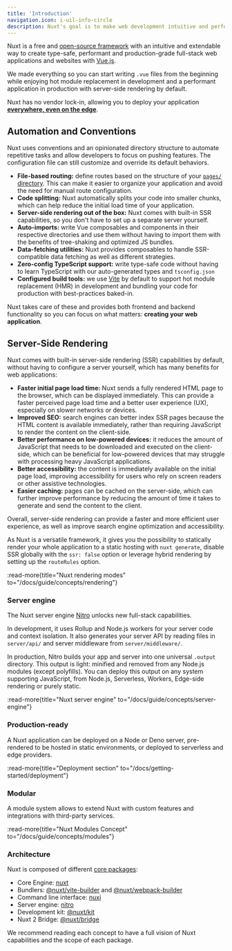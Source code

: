 ```yaml
---
title: 'Introduction'
navigation.icon: i-uil-info-circle
description: Nuxt's goal is to make web development intuitive and performant with a great Developer Experience in mind.
---
```


Nuxt is a free and [open-source framework](https://github.com/nuxt/nuxt) with an intuitive and extendable way to create type-safe, performant and production-grade full-stack web applications and websites with [Vue.js](https://vuejs.org).

We made everything so you can start writing `.vue` files from the beginning while enjoying hot module replacement in development and a performant application in production with server-side rendering by default.

Nuxt has no vendor lock-in, allowing you to deploy your application [**everywhere, even on the edge**](/blog/nuxt-on-the-edge).

## Automation and Conventions

Nuxt uses conventions and an opinionated directory structure to automate repetitive tasks and allow developers to focus on pushing features. The configuration file can still customize and override its default behaviors.

- **File-based routing:** define routes based on the structure of your [`pages/` directory](/docs/guide/directory-structure/pages). This can make it easier to organize your application and avoid the need for manual route configuration.
- **Code splitting:** Nuxt automatically splits your code into smaller chunks, which can help reduce the initial load time of your application.
- **Server-side rendering out of the box:** Nuxt comes with built-in SSR capabilities, so you don't have to set up a separate server yourself.
- **Auto-imports:** write Vue composables and components in their respective directories and use them without having to import them with the benefits of tree-shaking and optimized JS bundles.
- **Data-fetching utilities:** Nuxt provides composables to handle SSR-compatible data fetching as well as different strategies.
- **Zero-config TypeScript support:** write type-safe code without having to learn TypeScript with our auto-generated types and `tsconfig.json`
- **Configured build tools:** we use [Vite](https://vitejs.dev) by default to support hot module replacement (HMR) in development and bundling your code for production with best-practices baked-in.

Nuxt takes care of these and provides both frontend and backend functionality so you can focus on what matters: **creating your web application**.

## Server-Side Rendering

Nuxt comes with built-in server-side rendering (SSR) capabilities by default, without having to configure a server yourself, which has many benefits for web applications:

- **Faster initial page load time:** Nuxt sends a fully rendered HTML page to the browser, which can be displayed immediately. This can provide a faster perceived page load time and a better user experience (UX), especially on slower networks or devices.
- **Improved SEO:** search engines can better index SSR pages because the HTML content is available immediately, rather than requiring JavaScript to render the content on the client-side.
- **Better performance on low-powered devices:** it reduces the amount of JavaScript that needs to be downloaded and executed on the client-side, which can be beneficial for low-powered devices that may struggle with processing heavy JavaScript applications.
- **Better accessibility:** the content is immediately available on the initial page load, improving accessibility for users who rely on screen readers or other assistive technologies.
- **Easier caching:** pages can be cached on the server-side, which can further improve performance by reducing the amount of time it takes to generate and send the content to the client.

Overall, server-side rendering can provide a faster and more efficient user experience, as well as improve search engine optimization and accessibility.

As Nuxt is a versatile framework, it gives you the possibility to statically render your whole application to a static hosting with `nuxt generate`,
disable SSR globally with the `ssr: false` option or leverage hybrid rendering by setting up the `routeRules` option.

:read-more{title="Nuxt rendering modes" to="/docs/guide/concepts/rendering"}

### Server engine

The Nuxt server engine [Nitro](https://nitro.unjs.io) unlocks new full-stack capabilities.

In development, it uses Rollup and Node.js workers for your server code and context isolation. It also generates your server API by reading files in `server/api/` and server middleware from `server/middleware/`.

In production, Nitro builds your app and server into one universal `.output` directory. This output is light: minified and removed from any Node.js modules (except polyfills). You can deploy this output on any system supporting JavaScript, from Node.js, Serverless, Workers, Edge-side rendering or purely static.

:read-more{title="Nuxt server engine" to="/docs/guide/concepts/server-engine"}

### Production-ready

A Nuxt application can be deployed on a Node or Deno server, pre-rendered to be hosted in static environments, or deployed to serverless and edge providers.

:read-more{title="Deployment section" to="/docs/getting-started/deployment"}

### Modular

A module system allows to extend Nuxt with custom features and integrations with third-party services.

:read-more{title="Nuxt Modules Concept" to="/docs/guide/concepts/modules"}

### Architecture

Nuxt is composed of different [core packages](https://github.com/nuxt/nuxt/tree/main/packages):

- Core Engine: [nuxt](https://github.com/nuxt/nuxt/tree/main/packages/nuxt)
- Bundlers: [@nuxt/vite-builder](https://github.com/nuxt/nuxt/tree/main/packages/vite) and [@nuxt/webpack-builder](https://github.com/nuxt/nuxt/tree/main/packages/webpack)
- Command line interface: [nuxi](https://github.com/nuxt/nuxt/tree/main/packages/nuxi)
- Server engine: [nitro](https://github.com/unjs/nitro)
- Development kit: [@nuxt/kit](https://github.com/nuxt/nuxt/tree/main/packages/kit)
- Nuxt 2 Bridge: [@nuxt/bridge](https://github.com/nuxt/bridge)

We recommend reading each concept to have a full vision of Nuxt capabilities and the scope of each package.

